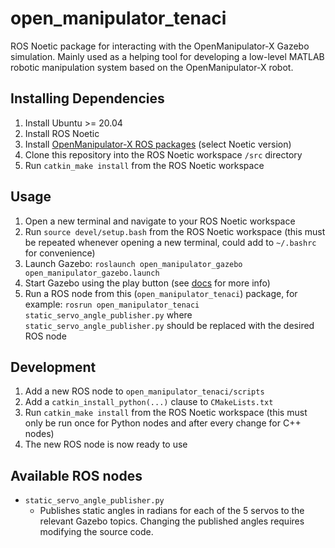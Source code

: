 # open_manipulator_tenaci

ROS Noetic package for interacting with the OpenManipulator-X Gazebo simulation.
Mainly used as a helping tool for developing a low-level MATLAB robotic manipulation system based on the OpenManipulator-X robot.

## Installing Dependencies

1. Install Ubuntu >= 20.04
2. Install ROS Noetic
3. Install [OpenManipulator-X ROS packages](https://emanual.robotis.com/docs/en/platform/openmanipulator_x/quick_start_guide/) (select Noetic version)
4. Clone this repository into the ROS Noetic workspace `/src` directory
5. Run `catkin_make install` from the ROS Noetic workspace

## Usage

1. Open a new terminal and navigate to your ROS Noetic workspace
2. Run `source devel/setup.bash` from the ROS Noetic workspace (this must be repeated whenever opening a new terminal, could add to `~/.bashrc` for convenience)
3. Launch Gazebo: `roslaunch open_manipulator_gazebo open_manipulator_gazebo.launch`
4. Start Gazebo using the play button (see [docs](http://gazebosim.org/tutorials?tut=guided_b2&cat=) for more info)
5. Run a ROS node from this (`open_manipulator_tenaci`) package, for example: `rosrun open_manipulator_tenaci static_servo_angle_publisher.py` where `static_servo_angle_publisher.py` should be replaced with the desired ROS node

## Development

1. Add a new ROS node to `open_manipulator_tenaci/scripts`
2. Add a `catkin_install_python(...)` clause to `CMakeLists.txt`
3. Run `catkin_make install` from the ROS Noetic workspace (this must only be run once for Python nodes and after every change for C++ nodes)
4. The new ROS node is now ready to use

## Available ROS nodes

- `static_servo_angle_publisher.py`
  - Publishes static angles in radians for each of the 5 servos to the relevant Gazebo topics. Changing the published angles requires modifying the source code.
